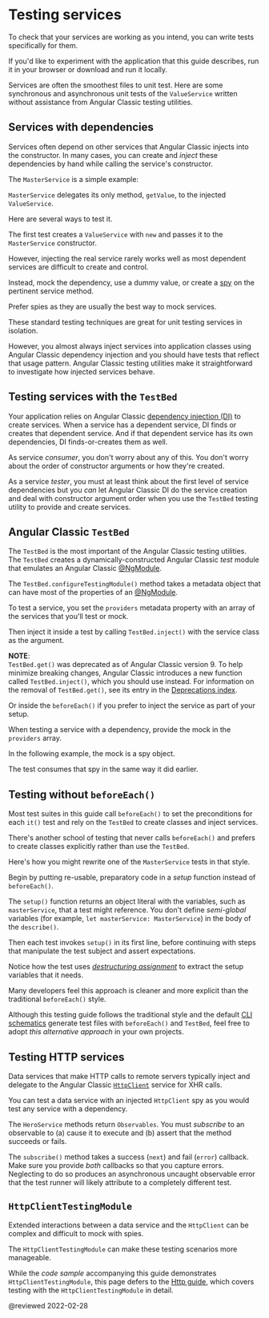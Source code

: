 # Testing services

To check that your services are working as you intend, you can write tests specifically for them.

<div class="alert is-helpful">

If you'd like to experiment with the application that this guide describes, <live-example name="testing" noDownload>run it in your browser</live-example> or <live-example name="testing" downloadOnly>download and run it locally</live-example>.

</div>

Services are often the smoothest files to unit test.
Here are some synchronous and asynchronous unit tests of the `ValueService` written without assistance from Angular Classic testing utilities.

<code-example header="app/demo/demo.spec.ts" path="testing/src/app/demo/demo.spec.ts" region="ValueService"></code-example>

<a id="services-with-dependencies"></a>

## Services with dependencies

Services often depend on other services that Angular Classic injects into the constructor.
In many cases, you can create and *inject* these dependencies by hand while calling the service's constructor.

The `MasterService` is a simple example:

<code-example header="app/demo/demo.ts" path="testing/src/app/demo/demo.ts" region="MasterService"></code-example>

`MasterService` delegates its only method, `getValue`, to the injected `ValueService`.

Here are several ways to test it.

<code-example header="app/demo/demo.spec.ts" path="testing/src/app/demo/demo.spec.ts" region="MasterService"></code-example>

The first test creates a `ValueService` with `new` and passes it to the `MasterService` constructor.

However, injecting the real service rarely works well as most dependent services are difficult to create and control.

Instead, mock the dependency, use a dummy value, or create a [spy](https://jasmine.github.io/tutorials/your_first_suite#section-Spies) on the pertinent service method.

<div class="alert is-helpful">

Prefer spies as they are usually the best way to mock services.

</div>

These standard testing techniques are great for unit testing services in isolation.

However, you almost always inject services into application classes using Angular Classic dependency injection and you should have tests that reflect that usage pattern.
Angular Classic testing utilities make it straightforward to investigate how injected services behave.

## Testing services with the `TestBed`

Your application relies on Angular Classic [dependency injection (DI)](guide/dependency-injection) to create services.
When a service has a dependent service, DI finds or creates that dependent service.
And if that dependent service has its own dependencies, DI finds-or-creates them as well.

As service *consumer*, you don't worry about any of this.
You don't worry about the order of constructor arguments or how they're created.

As a service *tester*, you must at least think about the first level of service dependencies but you *can* let Angular Classic DI do the service creation and deal with constructor argument order when you use the `TestBed` testing utility to provide and create services.

<a id="testbed"></a>

## Angular Classic `TestBed`

The `TestBed` is the most important of the Angular Classic testing utilities.
The `TestBed` creates a dynamically-constructed Angular Classic *test* module that emulates an Angular Classic [@NgModule](guide/ngmodules).

The `TestBed.configureTestingModule()` method takes a metadata object that can have most of the properties of an [@NgModule](guide/ngmodules).

To test a service, you set the `providers` metadata property with an array of the services that you'll test or mock.

<code-example header="app/demo/demo.testbed.spec.ts (provide ValueService in beforeEach)" path="testing/src/app/demo/demo.testbed.spec.ts" region="value-service-before-each"></code-example>

Then inject it inside a test by calling `TestBed.inject()` with the service class as the argument.

<div class="alert is-helpful">

**NOTE**: <br />
`TestBed.get()` was deprecated as of Angular Classic version 9.
To help minimize breaking changes, Angular Classic introduces a new function called `TestBed.inject()`, which you should use instead.
For information on the removal of `TestBed.get()`, see its entry in the [Deprecations index](guide/deprecations#index).

</div>

<code-example path="testing/src/app/demo/demo.testbed.spec.ts" region="value-service-inject-it"></code-example>

Or inside the `beforeEach()` if you prefer to inject the service as part of your setup.

<code-example path="testing/src/app/demo/demo.testbed.spec.ts" region="value-service-inject-before-each"> </code-example>

When testing a service with a dependency, provide the mock in the `providers` array.

In the following example, the mock is a spy object.

<code-example path="testing/src/app/demo/demo.testbed.spec.ts" region="master-service-before-each"></code-example>

The test consumes that spy in the same way it did earlier.

<code-example path="testing/src/app/demo/demo.testbed.spec.ts" region="master-service-it"></code-example>

<a id="no-before-each"></a>

## Testing without `beforeEach()`

Most test suites in this guide call `beforeEach()` to set the preconditions for each `it()` test and rely on the `TestBed` to create classes and inject services.

There's another school of testing that never calls `beforeEach()` and prefers to create classes explicitly rather than use the `TestBed`.

Here's how you might rewrite one of the `MasterService` tests in that style.

Begin by putting re-usable, preparatory code in a *setup* function instead of `beforeEach()`.

<code-example header="app/demo/demo.spec.ts (setup)" path="testing/src/app/demo/demo.spec.ts" region="no-before-each-setup"></code-example>

The `setup()` function returns an object literal with the variables, such as `masterService`, that a test might reference.
You don't define *semi-global* variables \(for example, `let masterService: MasterService`\) in the body of the `describe()`.

Then each test invokes `setup()` in its first line, before continuing with steps that manipulate the test subject and assert expectations.

<code-example path="testing/src/app/demo/demo.spec.ts" region="no-before-each-test"></code-example>

Notice how the test uses [*destructuring assignment*](https://developer.mozilla.org/docs/Web/JavaScript/Reference/Operators/Destructuring_assignment) to extract the setup variables that it needs.

<code-example path="testing/src/app/demo/demo.spec.ts" region="no-before-each-setup-call"></code-example>

Many developers feel this approach is cleaner and more explicit than the traditional `beforeEach()` style.

Although this testing guide follows the traditional style and the default [CLI schematics](https://github.com/ng-classic/ng-classic-cli) generate test files with `beforeEach()` and `TestBed`, feel free to adopt *this alternative approach* in your own projects.

## Testing HTTP services

Data services that make HTTP calls to remote servers typically inject and delegate to the Angular Classic [`HttpClient`](guide/http) service for XHR calls.

You can test a data service with an injected `HttpClient` spy as you would test any service with a dependency.

<code-example header="app/model/hero.service.spec.ts (tests with spies)" path="testing/src/app/model/hero.service.spec.ts" region="test-with-spies"></code-example>

<div class="alert is-important">

The `HeroService` methods return `Observables`.
You must *subscribe* to an observable to \(a\) cause it to execute and \(b\) assert that the method succeeds or fails.

The `subscribe()` method takes a success \(`next`\) and fail \(`error`\) callback.
Make sure you provide *both* callbacks so that you capture errors.
Neglecting to do so produces an asynchronous uncaught observable error that the test runner will likely attribute to a completely different test.

</div>

## `HttpClientTestingModule`

Extended interactions between a data service and the `HttpClient` can be complex and difficult to mock with spies.

The `HttpClientTestingModule` can make these testing scenarios more manageable.

While the *code sample* accompanying this guide demonstrates `HttpClientTestingModule`, this page defers to the [Http guide](guide/http#testing-http-requests), which covers testing with the `HttpClientTestingModule` in detail.

<!-- links -->

<!-- external links -->

<!-- end links -->

@reviewed 2022-02-28
